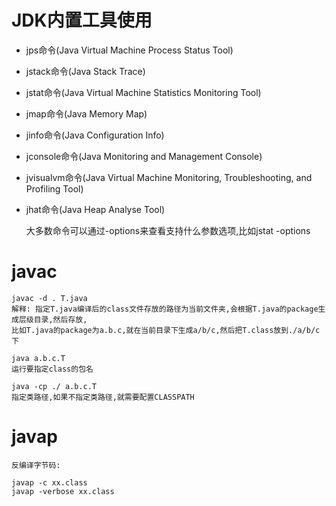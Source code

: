 # JDK内置工具使用

- jps命令(Java Virtual Machine Process Status Tool)
- jstack命令(Java Stack Trace)
- jstat命令(Java Virtual Machine Statistics Monitoring Tool)
- jmap命令(Java Memory Map)
- jinfo命令(Java Configuration Info)
- jconsole命令(Java Monitoring and Management Console)
- jvisualvm命令(Java Virtual Machine Monitoring, Troubleshooting, and Profiling Tool)
- jhat命令(Java Heap Analyse Tool)

    大多数命令可以通过-options来查看支持什么参数选项,比如jstat -options

# javac

    javac -d . T.java
    解释: 指定T.java编译后的class文件存放的路径为当前文件夹,会根据T.java的package生成层级目录,然后存放,
    比如T.java的package为a.b.c,就在当前目录下生成a/b/c,然后把T.class放到./a/b/c下
    
    java a.b.c.T
    运行要指定class的包名
    
    java -cp ./ a.b.c.T
    指定类路径,如果不指定类路径,就需要配置CLASSPATH

# javap

    反编译字节码: 
    
    javap -c xx.class
    javap -verbose xx.class